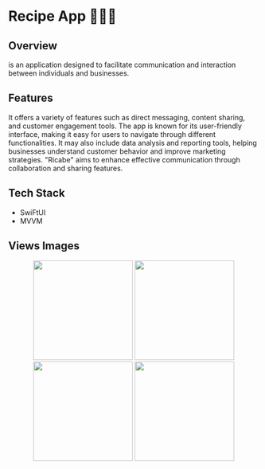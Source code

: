 # Recipe App 👩🏻‍🍳

## Overview
is an application designed to facilitate communication and interaction between individuals and businesses. 

## Features
It offers a variety of features such as direct messaging, content sharing, and customer engagement tools. 
The app is known for its user-friendly interface, making it easy for users to navigate through different functionalities.
It may also include data analysis and reporting tools, helping businesses understand customer behavior and improve marketing strategies.
"Ricabe" aims to enhance effective communication through collaboration and sharing features.

## Tech Stack
- SwiFtUI
- MVVM
  
## Views Images
<p align="center">
    <img src="https://github.com/user-attachments/assets/53ec8a13-56fd-4dde-a75e-933dd571f6b0" width="200" />
    <img src="https://github.com/user-attachments/assets/c0499d3b-c15f-46d5-98da-e1192f9ee842" width="200" />
    <img src="https://github.com/user-attachments/assets/77a9f901-04b6-426e-9211-b1abbbe329f3" width="200" />
    <img src="https://github.com/user-attachments/assets/4279fe0d-21f2-4d0e-81b2-0c7c2824815a" width="200" />
</p>
